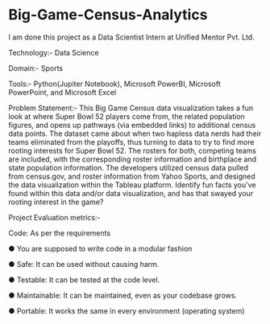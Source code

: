 # Big-Game-Census-Analytics

I am done this project as a Data Scientist Intern at Unified Mentor Pvt. Ltd.

Technology:- Data Science 

Domain:- Sports

Tools:- Python(Jupiter Notebook), Microsoft PowerBI, Microsoft PowerPoint, and Microsoft Excel

Problem Statement:-
This Big Game Census data visualization takes a fun look at where Super Bowl 52 players come from, the related population figures, and opens up pathways (via embedded links) to additional census data points.  The dataset came about when two hapless data nerds had their teams eliminated from the playoffs, thus turning to data to try to find more rooting interests for Super Bowl 52. The rosters for both, competing teams are included, with the corresponding roster information and birthplace and state population information. The developers utilized census data pulled from census.gov, and roster information from Yahoo Sports, and designed the data visualization within the Tableau platform. Identify fun facts you've found within this data and/or data visualization, and has that swayed your rooting interest in the game?

Project Evaluation metrics:- 

Code: As per the requirements

● You are supposed to write code in a modular fashion

● Safe: It can be used without causing harm.

● Testable: It can be tested at the code level.

● Maintainable: It can be maintained, even as your codebase grows.

● Portable: It works the same in every environment (operating system)
